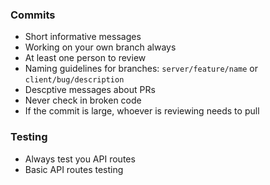 ### Commits
- Short informative messages
- Working on your own branch always
- At least one person to review
- Naming guidelines for branches: `server/feature/name` or `client/bug/description`
- Descptive messages about PRs
- Never check in broken code
- If the commit is large, whoever is reviewing needs to pull

### Testing
- Always test you API routes
- Basic API routes testing
